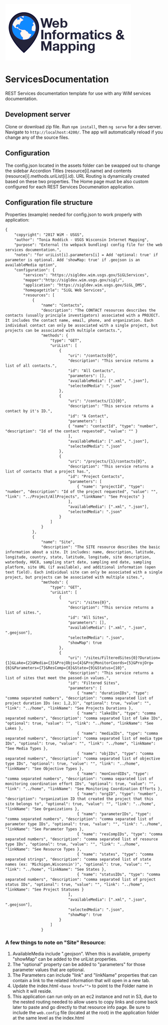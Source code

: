 ![WiM](wimlogo.png)

# ServicesDocumentation

REST Services documentation template for use with any WiM services documentation.

## Development server

Clone or download zip file. Run `npm install`, then `ng serve` for a dev server. 
Navigate to `http://localhost:4200/`. The app will automatically reload if you change any of the source files.

## Configuration

The config.json located in the assets folder can be swapped out to change the sidebar Accordion Titles (resource[i].name) and contents (resource[i].methods.uriList[i].id). URL Routing is dynamically created based on these two properties. The Home page must be also custom configured for each REST Services Documenation application. 

## Configuration file structure
Properties (example) needed for config.json to work properly with application:
```
{
    "copyright": "2017 WiM - USGS",
    "author": "Tonia Roddick - USGS Wisconsin Internet Mapping", 
    "purpose": "External (to webpack bundling) config file for the web services documentation.",
    "notes": "for uriList[i].parameters[i] = Add 'optional: true' if parameter is optional. Add 'showMap: true' if .geojson is an availableMedia option",
    "configuration": {
        "services": "https://sigldev.wim.usgs.gov/SiGLServices",
        "mapper":"http://sigldev.wim.usgs.gov/sigl/",
        "application": "https://sigldev.wim.usgs.gov/SiGL_DMS",
        "homepagetitle": "SiGL Web Services",
        "resources": [
            {            
                "name": "Contacts",
                "description": "The CONTACT resources describes the contacts (usually principle investigators) associated with a PROJECT. It includes the contact name, email, phone, and organization. Each individual contact can only be associated with a single project, but projects can be associated with multiple contacts.",
                "methods": {
                    "type": "GET",
                    "uriList": [
                        {
                            "uri": "/contacts{0}",
                            "description": "This service returns a list of all contacts.",
                            "id": "All Contacts",
                            "parameters": [],
                            "availableMedia": [".xml", ".json"],
                            "selectedMedia": ".json"
                        },
                        {
                            "uri": "/contacts/{1}{0}",
                            "description": "This service returns a contact by it's ID.",
                            "id": "A Contact",
                            "parameters": [
                            { "name": "contactId", "type": "number", "description": "Id of the contact requested", "value": "" }
                            ],
                            "availableMedia": [".xml", ".json"],
                            "selectedMedia": ".json"
                        },
                        {
                            "uri": "/projects/{1}/contacts{0}",
                            "description": "This service returns a list of contacts that a project has.",
                            "id": "Project Contacts",
                            "parameters": [
                                { "name": "projectId", "type": "number", "description": "Id of the project requested", "value": "", "link": "../Project/AllProjects", "linkName": "See Projects" }
                            ],
                            "availableMedia": [".xml", ".json"],
                            "selectedMedia": ".json"
                        }
                    ]
                }
            },
            {
                "name": "Site",
                "description": "The SITE resource describes the basic information about a site. It includes: name, description, latitude, longitude, country, state, latitude, longitude, site description, waterbody, HUC8, sampling start date, sampling end date, sampling platform, site URL (if available), and additional information (open text field). Each individual site can only be associated with a single project, but projects can be associated with multiple sites.",
                "methods": {
                    "type": "GET",
                    "uriList": [
                        {
                            "uri": "/sites{0}",
                            "description": "This service returns a list of sites.",
                            "id": "All Sites",
                            "parameters": [],
                            "availableMedia": [".xml", ".json", ".geojson"],
                            "selectedMedia": ".json",
                            "showMap": true
                        },
                        {
                            "uri": "/sites/FilteredSites{0}?Duration={1}&Lake={2}&Media={3}&ProjObjs={4}&ProjMonitorCoords={5}&ProjOrg={6}&Parameters={7}&ResComp={8}&State={9}&Status={10}",
                            "description": "This service returns a list of sites that meet the passed-in values.",
                            "id": "Filtered Sites",
                            "parameters": [
                                { "name": "durationIDs", "type": "comma separated numbers", "description": "comma separated list of project duration IDs (ex: 1,2,3)", "optional": true, "value": "", "link": "../home", "linkName": "See Projects Durations },
                                { "name": "lakeIDs", "type": "comma separated numbers", "description": "comma separated list of lake IDs", "optional": true, "value": "", "link": "../home", "linkName": "See Lakes },
                                { "name": "mediaIDs", "type": "comma separated numbers", "description": "comma separated list of media type IDs", "optional": true, "value": "", "link": "../home", "linkName": "See Media Types },
                                { "name": "objIDs", "type": "comma separated numbers", "description": "comma separated list of objective type IDs", "optional": true, "value": "", "link": "../home", "linkName": "See Objective Types },
                                { "name": "monCoordIDs", "type": "comma separated numbers", "description": "comma separated list of monitoring coordination effort IDs", "optional": true, "value": "", "link": "../home", "linkName": "See Monitoring Coordination Efforts },
                                { "name": "orgID", "type": "number", "description": "organization ID that created the project that this site belongs to", "optional": true, "value": "", "link": "../home", "linkName": "See Organizations },
                                { "name": "parameterIDs", "type": "comma separated numbers", "description": "comma separated list of parameter type IDs", "optional": true, "value": "", "link": "../home", "linkName": "See Parameter Types },
                                { "name": "resCompIDs", "type": "comma separated numbers", "description": "comma separated list of resource type IDs", "optional": true, "value": "", "link": "../home", "linkName": "See Resource Types },
                                { "name": "states", "type": "comma separated strings", "description": "comma separated list of state names (ex: 'Michigan,Wisconsin')", "optional": true, "value": "", "link": "../home", "linkName": "See States },
                                { "name": "statusIDs", "type": "comma separated numbers", "description": "comma separated list of project status IDs", "optional": true, "value": "", "link": "../home", "linkName": "See Project Statuses }
                            ],
                            "availableMedia": [".xml", ".json", ".geojson"],
                            "selectedMedia": ".json",
                            "showMap": true
                        }
                    ]
                }

```
### A few things to note on "Site" Resource: 
1. AvailableMedia include ".geojson". When this is available, property "showMap" can be added to the uriList properties. 
2. The "optional" property can be added to "parameters" for those parameter values that are optional.
3. The Parameters can include "link" and "linkName" properties that can contain a link to the related information that will open in a new tab.
4. Update the index.html `<base href="">` to point to the Folder name in which it will reside.
5. This application can run only on an ec2 instance and not in S3, due to the nested routing needed to allow users to copy links and come back later to paste and go directly to that resource info page. Be sure to include the `web.config` file (located at the root) in the application folder at the same level as the index.html
